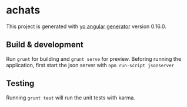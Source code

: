 # achats

This project is generated with [yo angular generator](https://github.com/yeoman/generator-angular)
version 0.16.0.

## Build & development

Run `grunt` for building and `grunt serve` for preview.
Beforing running the application, first start the json server with `npm run-script jsonserver`

## Testing

Running `grunt test` will run the unit tests with karma.
